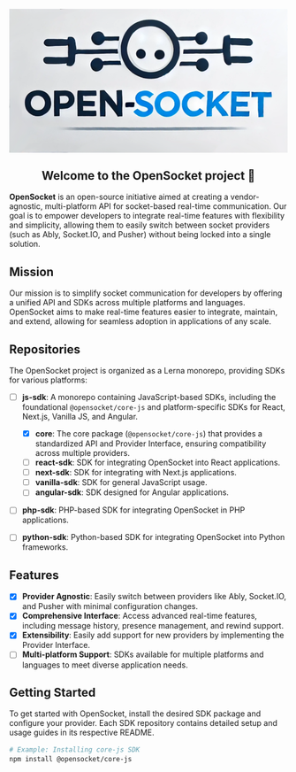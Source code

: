 <p align="center">
  <picture>
    <source media="(prefers-color-scheme: dark)" srcset="https://raw.githubusercontent.com/open-socket/community/refs/heads/main/assets/logo/horizontal/white/open-socket-horizontal-white.png">
    <img align="center" alt="OpenFeature Logo" src="https://raw.githubusercontent.com/open-socket/community/refs/heads/main/assets/logo/horizontal/white/open-socket-horizontal-white.png" />
  </picture>
</p>

<h2 align="center">Welcome to the OpenSocket project 👋</h2>

**OpenSocket** is an open-source initiative aimed at creating a vendor-agnostic, multi-platform API for socket-based real-time communication. Our goal is to empower developers to integrate real-time features with flexibility and simplicity, allowing them to easily switch between socket providers (such as Ably, Socket.IO, and Pusher) without being locked into a single solution.

## Mission
Our mission is to simplify socket communication for developers by offering a unified API and SDKs across multiple platforms and languages. OpenSocket aims to make real-time features easier to integrate, maintain, and extend, allowing for seamless adoption in applications of any scale.

## Repositories
The OpenSocket project is organized as a Lerna monorepo, providing SDKs for various platforms:

- [ ] **js-sdk**: A monorepo containing JavaScript-based SDKs, including the foundational `@opensocket/core-js` and platform-specific SDKs for React, Next.js, Vanilla JS, and Angular.
  - [x] **core**: The core package (`@opensocket/core-js`) that provides a standardized API and Provider Interface, ensuring compatibility across multiple providers.
  - [ ] **react-sdk**: SDK for integrating OpenSocket into React applications.
  - [ ] **next-sdk**: SDK for integrating with Next.js applications.
  - [ ] **vanilla-sdk**: SDK for general JavaScript usage.
  - [ ] **angular-sdk**: SDK designed for Angular applications.

- [ ] **php-sdk**: PHP-based SDK for integrating OpenSocket in PHP applications.

- [ ] **python-sdk**: Python-based SDK for integrating OpenSocket into Python frameworks.

## Features
- [x] **Provider Agnostic**: Easily switch between providers like Ably, Socket.IO, and Pusher with minimal configuration changes.
- [x] **Comprehensive Interface**: Access advanced real-time features, including message history, presence management, and rewind support.
- [x] **Extensibility**: Easily add support for new providers by implementing the Provider Interface.
- [ ] **Multi-platform Support**: SDKs available for multiple platforms and languages to meet diverse application needs.

## Getting Started
To get started with OpenSocket, install the desired SDK package and configure your provider. Each SDK repository contains detailed setup and usage guides in its respective README.

```bash
# Example: Installing core-js SDK
npm install @opensocket/core-js
